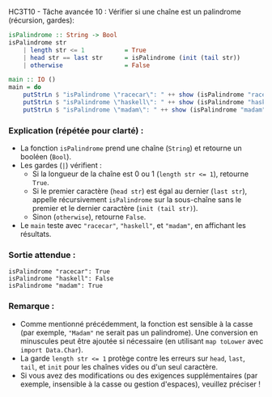 HC3T10 - Tâche avancée 10 : Vérifier si une chaîne est un palindrome (récursion, gardes):

```haskell
isPalindrome :: String -> Bool
isPalindrome str
    | length str <= 1           = True
    | head str == last str      = isPalindrome (init (tail str))
    | otherwise                 = False

main :: IO ()
main = do
    putStrLn $ "isPalindrome \"racecar\": " ++ show (isPalindrome "racecar")
    putStrLn $ "isPalindrome \"haskell\": " ++ show (isPalindrome "haskell")
    putStrLn $ "isPalindrome \"madam\": " ++ show (isPalindrome "madam")
```

### Explication (répétée pour clarté) :
- La fonction `isPalindrome` prend une chaîne (`String`) et retourne un booléen (`Bool`).
- Les gardes (`|`) vérifient :
  - Si la longueur de la chaîne est 0 ou 1 (`length str <= 1`), retourne `True`.
  - Si le premier caractère (`head str`) est égal au dernier (`last str`), appelle récursivement `isPalindrome` sur la sous-chaîne sans le premier et le dernier caractère (`init (tail str)`).
  - Sinon (`otherwise`), retourne `False`.
- Le `main` teste avec `"racecar"`, `"haskell"`, et `"madam"`, en affichant les résultats.

### Sortie attendue :
```
isPalindrome "racecar": True
isPalindrome "haskell": False
isPalindrome "madam": True
```

### Remarque :
- Comme mentionné précédemment, la fonction est sensible à la casse (par exemple, `"Madam"` ne serait pas un palindrome). Une conversion en minuscules peut être ajoutée si nécessaire (en utilisant `map toLower` avec `import Data.Char`).
- La garde `length str <= 1` protège contre les erreurs sur `head`, `last`, `tail`, et `init` pour les chaînes vides ou d'un seul caractère.
- Si vous avez des modifications ou des exigences supplémentaires (par exemple, insensible à la casse ou gestion d'espaces), veuillez préciser !
